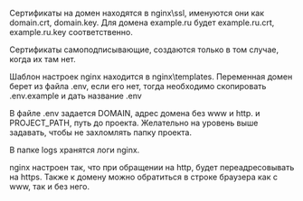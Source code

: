 Сертификаты на домен находятся в nginx\ssl, именуются они как domain.crt, domain.key.
Для домена example.ru будет example.ru.crt, example.ru.key соответственно.

Сертификаты самоподписывающие, создаются только в том случае, когда их там нет.

Шаблон настроек nginx находится в nginx\templates.
Переменная домен берет из файла .env, если его нет, тогда
необходимо скопировать .env.example и дать название .env

В файле .env задается DOMAIN, адрес домена без www и http.
и PROJECT_PATH, путь до проекта. Желательно на уровень выше задавать, чтобы не захломлять папку проекта.

В папке logs хранятся логи nginx.

nginx настроен так, что при обращении на http, будет переадресовывать на https.
Также к домену можно обратиться в строке браузера как с www, так и без него.
